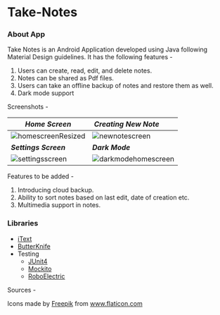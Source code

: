 # Take-Notes
### About App
Take Notes is an Android Application developed using Java following Material Design guidelines. It has the following features - 
1) Users can create, read, edit, and delete notes.
2) Notes can be shared as Pdf files.
3) Users can take an offline backup of notes and restore them as well.
4) Dark mode support

Screenshots - 

| ***Home Screen***| ***Creating New Note***&nbsp; &nbsp; &nbsp; &nbsp;|
|------------------|------------------------|
|![homescreenResized](https://user-images.githubusercontent.com/31280303/93560386-ac0ef880-f99f-11ea-90df-f06c109ea081.png)|![newnotescreen](https://user-images.githubusercontent.com/31280303/93560495-f2fcee00-f99f-11ea-93c3-55aecec246d8.png)|
|     ***Settings Screen***     |     ***Dark Mode***|
|![settingsscreen](https://user-images.githubusercontent.com/31280303/93560595-2f304e80-f9a0-11ea-9abc-807804e83d04.png)|![darkmodehomescreen](https://user-images.githubusercontent.com/31280303/93560705-67379180-f9a0-11ea-9952-878213ee8d07.png)|

Features to be added - 
1) Introducing cloud backup.
2) Ability to sort notes based on last edit, date of creation etc.
3) Multimedia support in notes.

### Libraries
*  [iText](https://github.com/itext/itextpdf) 
*  [ButterKnife](https://github.com/JakeWharton/butterknife)
*  Testing
   * [JUnit4](https://github.com/junit-team/junit4)
   * [Mockito](https://github.com/mockito/mockito)
   * [RoboElectric](https://github.com/robolectric/robolectric)

Sources - 
<div>Icons made by <a href="https://www.flaticon.com/authors/freepik" title="Freepik">Freepik</a> from <a href="https://www.flaticon.com/" title="Flaticon">www.flaticon.com</a></div>

